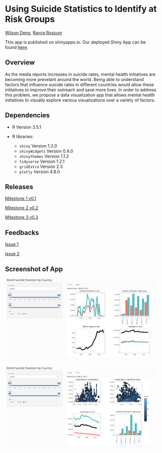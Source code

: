 # Using Suicide Statistics to Identify at Risk Groups
[Wilson Deng](https://github.com/xiaoweideng), [Rayce Rossum](https://github.com/RayceRossum)


This app is published on shinyapps.io. Our deployed Shiny App can be found [here](https://raycer.shinyapps.io/SuicideStatistics/).

## Overview

As the media reports increases in suicide rates, mental health initiatives are becoming more prevelant around the world. Being able to understand factors that influence suicide rates in different countries would allow these initiatives to improve their outreach and save more lives. In order to address this problem, we propose a data visualization app that allows mental health initiatives to visually explore various visualizations over a variety of factors.

## Dependencies

- R Version 3.5.1

- R libraries:
    - `shiny` Version 1.2.0
    - `shinyWidgets` Version 0.4.0
    - `shinythemes` Version 1.1.2
    - `tidyverse` Version 1.2.1
    - `gridExtra` Version 2.3
    - `plotly` Version 4.8.0


## Releases

[Milestone 1 v0.1](https://github.com/UBC-MDS/DSCI_532_Suicide_Statistics/tree/v0.1)

[Milestone 2 v0.2](https://github.com/UBC-MDS/DSCI_532_Suicide_Statistics/tree/v0.2)

[Milestone 3 v0.3](https://github.com/UBC-MDS/DSCI_532_Suicide_Statistics/tree/v0.3)

## Feedbacks
[Issue 1](https://github.com/UBC-MDS/DSCI_532_Mental-health-survey-Tech/issues/12)

[Issue 2](https://github.com/UBC-MDS/DSCI532_Davy_Reza/issues/6)

## Screenshot of App

![](imgs/Screenshot_1.png)

![](imgs/Screenshot_2.png)
